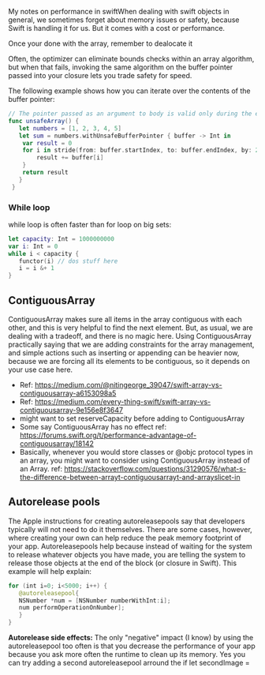 My notes on performance in swift<!--more-->When dealing with swift objects in general, we sometimes forget about memory issues or safety, because Swift is handling it for us. But it comes with a cost or performance.

Once your done with the array, remember to dealocate it

Often, the optimizer can eliminate bounds checks within an array algorithm, but when that fails, invoking the same algorithm on the buffer pointer passed into your closure lets you trade safety for speed.

The following example shows how you can iterate over the contents of the buffer pointer:

```swift
// The pointer passed as an argument to body is valid only during the execution of withUnsafeBufferPointer(_:). Do not store or return the pointer for later use.
func unsafeArray() {
   let numbers = [1, 2, 3, 4, 5]
   let sum = numbers.withUnsafeBufferPointer { buffer -> Int in
    var result = 0
    for i in stride(from: buffer.startIndex, to: buffer.endIndex, by: 2) {
        result += buffer[i]
    }
    return result
   }
 }
```

### While loop
while loop is often faster than for loop on big sets:
```swift
let capacity: Int = 1000000000
var i: Int = 0
while i < capacity {
   functor(i) // dos stuff here
   i = i &+ 1
}
```

## ContiguousArray
ContiguousArray makes sure all items in the array contiguous with each other, and this is very helpful to find the next element. But, as usual, we are dealing with a tradeoff, and there is no magic here. Using ContiguousArray practically saying that we are adding constraints for the array management, and simple actions such as inserting or appending can be heavier now, because we are forcing all its elements to be contiguous, so it depends on your use case here.
- Ref: https://medium.com/@nitingeorge_39047/swift-array-vs-contiguousarray-a6153098a5
- Ref: https://medium.com/every-thing-swift/swift-array-vs-contiguousarray-9e156e8f3647
- might want to set reserveCapacity before adding to ContiguousArray
- Some say ContiguousArray has no effect ref: https://forums.swift.org/t/performance-advantage-of-contiguousarray/18142
- Basically, whenever you would store classes or @objc protocol types in an array, you might want to consider using ContiguousArray instead of an Array. ref: https://stackoverflow.com/questions/31290576/what-s-the-difference-between-arrayt-contiguousarrayt-and-arrayslicet-in


## Autorelease pools
The Apple instructions for creating autoreleasepools say that developers typically will not need to do it themselves. There are some cases, however, where creating your own can help reduce the peak memory footprint of your app. Autoreleasepools help because instead of waiting for the system to release whatever objects you have made, you are telling the system to release those objects at the end of the block (or closure in Swift). This example will help explain:

```swift
for (int i=0; i<5000; i++) {
   @autoreleasepool{
   NSNumber *num = [NSNumber numberWithInt:i];
   num performOperationOnNumber];
   }
}
```

**Autorelease side effects:**
The only "negative" impact (I know) by using the autoreleasepool too often is that you decrease the performance of your app because you ask more often the runtime to clean up its memory. Yes you can try adding a second autoreleasepool arround the if let secondImage =
